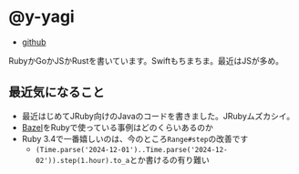 # @y-yagi

* [github](https://github.com/y-yagi)

RubyかGoかJSかRustを書いています。Swiftもちまちま。最近はJSが多め。

## 最近気になること

* 最近はじめてJRuby向けのJavaのコードを書きました。JRubyムズカシイ。
* [Bazel](https://bazel.build/)をRubyで使っている事例はどのくらいあるのか
* Ruby 3.4で一番嬉しいのは、今のところ`Range#step`の改善です
  * `(Time.parse('2024-12-01')..Time.parse('2024-12-02')).step(1.hour).to_a`とか書けるの有り難い
